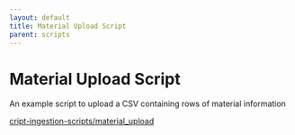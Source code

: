 ```yaml
---
layout: default
title: Material Upload Script
parent: scripts
---
```


# Material Upload Script

An example script to upload a CSV containing rows of material information

[cript-ingestion-scripts/material_upload](https://github.com/C-Accel-CRIPT/cript-ingestion-scripts/tree/master/material_upload)